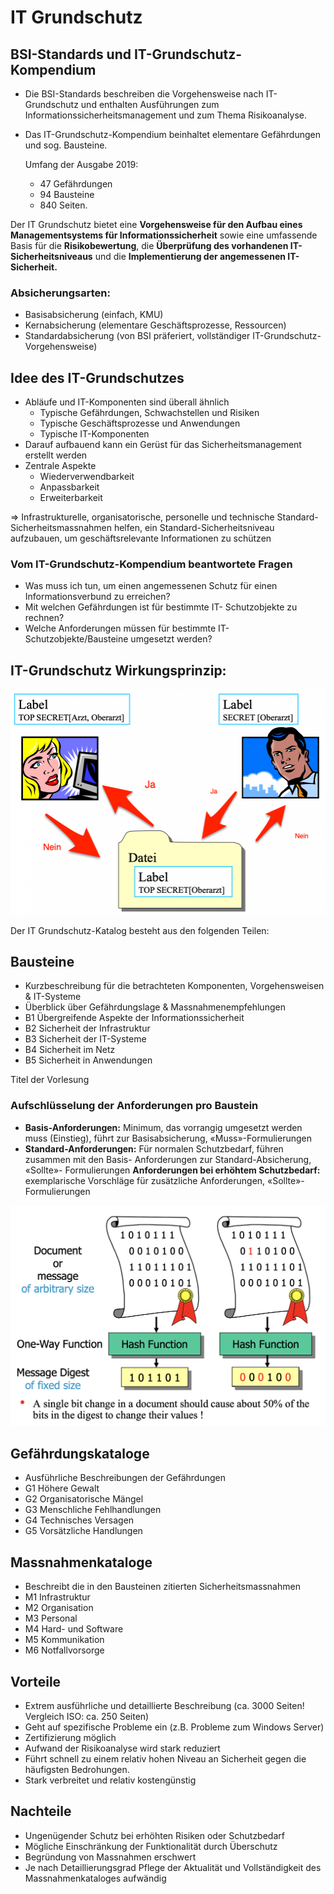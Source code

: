 # IT Grundschutz

## BSI-Standards und IT-Grundschutz- Kompendium

* Die BSI-Standards beschreiben die Vorgehensweise nach IT-Grundschutz und enthalten Ausführungen zum Informationssicherheitsmanagement und zum Thema Risikoanalyse.
* Das IT-Grundschutz-Kompendium beinhaltet elementare Gefährdungen und sog. Bausteine.

  Umfang der Ausgabe 2019: 

  * 47 Gefährdungen 
  * 94 Bausteine
  * 840 Seiten.

Der IT Grundschutz bietet eine **Vorgehensweise für den Aufbau eines Managementsystems für Informationssicherheit** sowie eine umfassende Basis für die **Risikobewertung**, die **Überprüfung des vorhandenen IT-Sicherheitsniveaus** und die **Implementierung der angemessenen IT-Sicherheit.**

### Absicherungsarten: 

* Basisabsicherung \(einfach, KMU\)
* Kernabsicherung \(elementare Geschäftsprozesse, Ressourcen\)
* Standardabsicherung \(von BSI präferiert, vollständiger IT-Grundschutz-Vorgehensweise\)

## Idee des IT-Grundschutzes

* Abläufe und IT-Komponenten sind überall ähnlich
  * Typische Gefährdungen, Schwachstellen und Risiken
  * Typische Geschäftsprozesse und Anwendungen
  * Typische IT-Komponenten
* Darauf aufbauend kann ein Gerüst für das Sicherheitsmanagement erstellt werden
* Zentrale Aspekte
  * Wiederverwendbarkeit
  * Anpassbarkeit
  * Erweiterbarkeit

=&gt; Infrastrukturelle, organisatorische, personelle und technische Standard-Sicherheitsmassnahmen helfen, ein Standard-Sicherheitsniveau aufzubauen, um geschäftsrelevante Informationen zu schützen

### Vom IT-Grundschutz-Kompendium beantwortete Fragen

* Was muss ich tun, um einen angemessenen Schutz für einen Informationsverbund zu erreichen?
* Mit welchen Gefährdungen ist für bestimmte IT- Schutzobjekte zu rechnen?
* Welche Anforderungen müssen für bestimmte IT- Schutzobjekte/Bausteine umgesetzt werden?

## IT-Grundschutz Wirkungsprinzip:

![](../../.gitbook/assets/image%20%2841%29.png)

Der IT Grundschutz-Katalog besteht aus den folgenden Teilen:

## **Bausteine** 

* Kurzbeschreibung für die betrachteten Komponenten, Vorgehensweisen & IT-Systeme
* Überblick über Gefährdungslage & Massnahmenempfehlungen
* B1 Übergreifende Aspekte der Informationssicherheit
* B2 Sicherheit der Infrastruktur
* B3 Sicherheit der IT-Systeme
* B4 Sicherheit im Netz
* B5 Sicherheit in Anwendungen

Titel der Vorlesung

### Aufschlüsselung der Anforderungen pro Baustein

* **Basis-Anforderungen:**  Minimum, das vorrangig umgesetzt werden muss \(Einstieg\), führt zur Basisabsicherung, «Muss»-Formulierungen
* **Standard-Anforderungen:**  Für normalen Schutzbedarf, führen zusammen mit den Basis- Anforderungen zur Standard-Absicherung, «Sollte»- Formulierungen **Anforderungen bei erhöhtem Schutzbedarf:**  exemplarische Vorschläge für zusätzliche Anforderungen, «Sollte»-Formulierungen

![](../../.gitbook/assets/image%20%2826%29.png)

## **Gefährdungskataloge**

* Ausführliche Beschreibungen der Gefährdungen
* G1 Höhere Gewalt
* G2 Organisatorische Mängel
* G3 Menschliche Fehlhandlungen
* G4 Technisches Versagen
* G5 Vorsätzliche Handlungen

## **Massnahmenkataloge**

* Beschreibt die in den Bausteinen zitierten Sicherheitsmassnahmen
* M1 Infrastruktur
* M2 Organisation
* M3 Personal
* M4 Hard- und Software
* M5 Kommunikation
* M6 Notfallvorsorge

## **Vorteile**

* Extrem ausführliche und detaillierte Beschreibung \(ca. 3000 Seiten! Vergleich ISO: ca. 250 Seiten\)
* Geht auf spezifische Probleme ein \(z.B. Probleme zum Windows Server\)
* Zertifizierung möglich
* Aufwand der Risikoanalyse wird stark reduziert
* Führt schnell zu einem relativ hohen Niveau an Sicherheit gegen die häufigsten Bedrohungen.
* Stark verbreitet und relativ kostengünstig

## **Nachteile**

* Ungenügender Schutz bei erhöhten Risiken oder Schutzbedarf
* Mögliche Einschränkung der Funktionalität durch Überschutz
* Begründung von Massnahmen erschwert
* Je nach Detaillierungsgrad Pflege der Aktualität und Vollständigkeit des Massnahmenkataloges aufwändig

